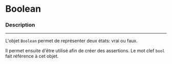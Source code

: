 # Boolean

### Description
---
L'objet `Boolean` permet de représenter deux états: vrai ou faux.

Il permet ensuite d'être utilisé afin de créer des assertions.
Le mot clef `bool` fait référence à cet objet.